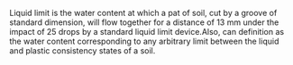 Liquid limit is the water content at which a pat of soil, cut by a groove of standard dimension, will flow together for a distance of 13 mm under the impact of 25 drops by a standard liquid limit device.Also, can definition as the water content corresponding to any arbitrary limit between the liquid and plastic consistency states of a soil. 
